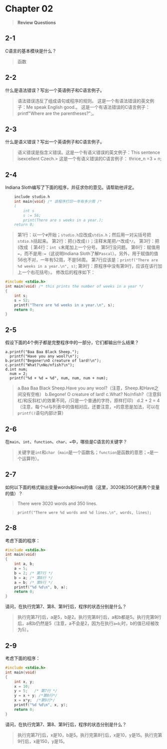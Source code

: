 # Chapter 02

> **Review Questions**

## 2-1
C语言的基本模块是什么？

> 函数

## 2-2
什么是语法错误？写出一个英语例子和C语言例子。

> 语法错误违反了组成语句或程序的规则。
> 这是一个有语法错误的英文例子：Me  speak  English  good.。
> 这是一个有语法错误的C语言例子：printf"Where are the parentheses?";。

## 2-3
什么是语义错误？写出一个英语例子和C语言例子。

> 语义错误是指含义错误。这是一个有语义错误的英文例子：This sentence isexcellent Czech.> 这是一个有语义错误的C语言例子： thrice_n =3 + n;

## 2-4
Indiana Sloth编写了下面的程序，并征求你的意见。请帮助他评定。
```c
    include studio.h
    int main{void} /* 该程序打印一年有多少周 /*
    (
        int s
        s := 56;
        print(There are s weeks in a year.);
    return 0;
```
> 第1行：以一个`#`开始；`studio.h`应改成`stdio.h`；然后用一对尖括号把`stdio.h`括起来。
> 第2行：把`{}`改成`()`；注释末尾把`/*`改成`*/`。
> 第3行：把(改成｛
> 第4行：`int s`末尾加上一个分号。
> 第5行没问题。
> 第6行：赋值用`=`，而不是用`:=`（这说明Indiana Sloth了解`Pascal`）。另外，用于赋值的值56也不对，一年有52周，不是56周。
> 第7行应该是：`printf("There are %d weeks in a year.\n", s)`;
> 第9行：原程序中没有第9行，应该在该行加上一个右花括号`｝`。
> 修改后的程序如下：
```c
#include <stdio.h>
int main(void) /* this prints the number of weeks in a year */
{
    int s;
    s = 52;
    printf("There are %d weeks in a year.\n", s);
    return 0;
}
```

## 2-5
假设下面的4个例子都是完整程序中的一部分，它们都输出什么结果？

    a.printf("Baa Baa Black Sheep.");
      printf("Have you any wool?\n");
    b.printf("Begone!\nO creature of lard!\n");
    c.printf("What?\nNo/nfish?\n");
    d.int num;
      num = 2;
      printf("%d + %d = %d", num, num, num + num);

> a.Baa Baa Black Sheep.Have you any wool?（注意，Sheep.和Have之间没有空格）
> b.Begone!
> O creature of lard!
> c.What?
> No/nfish?（注意斜杠/和反斜杠\的效果不同，/只是一个普通的字符，原样打印）
> d.2 + 2 = 4（注意，每个`%d`与列表中的值相对应。还要注意，`+`的意思是加法，可以在`printf()`语句内部计算）
> 
## 2-6
在`main`、`int`、`function`、`char`、`=`中，哪些是C语言的关键字？

> 关键字是`int`和`char`（`main`是一个函数名；`function`是函数的意思；`=`是一个运算符）。

## 2-7
如何以下面的格式输出变量words和lines的值（这里，3020和350代表两个变量的值）？
> There were 3020 words and 350 lines.

> `printf("There were %d words and %d lines.\n", words, lines);`

## 2-8
考虑下面的程序：
```c
#include <stdio.h>
int main(void)
{
    int a, b;
    a = 5;
    b = 2; /* 第7行 */
    b = a; /* 第8行 */
    a = b; /* 第9行 */
    printf("%d %d\n", b, a);
    return 0;
}
```
请问，在执行完第7、第8、第9行后，程序的状态分别是什么？

> 执行完第7行后，a是5，b是2。执行完第8行后，a和b都是5。执行完第9行后，a和b仍然是5（注意，a不会是2，因为在执行`a=b`;时，b的值已经被改为5）。

## 2-9
考虑下面的程序：
```c
#include <stdio.h>
int main(void)
{
    int x, y;
    x = 10;
    y = 5;   /* 第7行 */
    y = x + y; /*第8行*/
    x = x*y;  /*第9行*/
    printf("%d %d\n", x, y);
    return 0;
}
```
请问，在执行完第7、第8、第9行后，程序的状态分别是什么？

> 执行完第7行后，x是10，b是5。执行完第8行后，x是10，y是15。执行完第9行后，x是150，y是15。